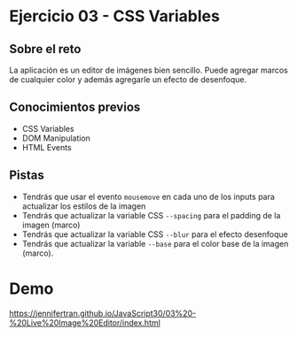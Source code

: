# Ejercicio 03 - CSS Variables

## Sobre el reto

La aplicación es un editor de imágenes bien sencillo. Puede agregar marcos de cualquier color y además agregarle un efecto de desenfoque.

## Conocimientos previos

- CSS Variables
- DOM Manipulation
- HTML Events

## Pistas

- Tendrás que usar el evento `mousemove` en cada uno de los inputs para actualizar los estilos de la imagen
- Tendrás que actualizar la variable CSS `--spacing` para el padding de la imagen (marco)
- Tendrás que actualizar la variable CSS `--blur` para el efecto desenfoque
- Tendrás que actualizar la variable `--base` para el color base de la imagen (marco).

# Demo

<https://jennifertran.github.io/JavaScript30/03%20-%20Live%20Image%20Editor/index.html>
